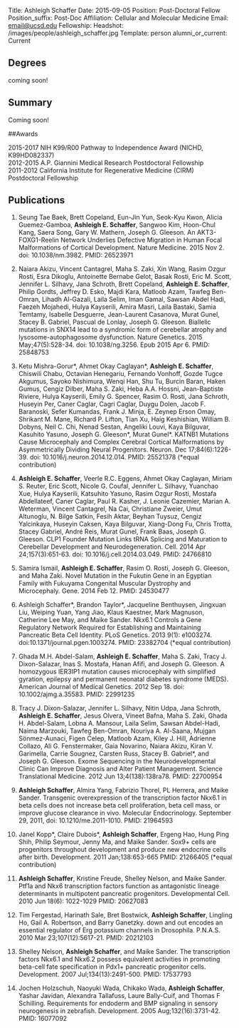 Title: Ashleigh Schaffer
Date: 2015-09-05
Position: Post-Doctoral Fellow
Position_suffix: Post-Doc
Affiliation: Cellular and Molecular Medicine
Email: email@ucsd.edu
Fellowship: 
Headshot: /images/people/ashleigh_schaffer.jpg
Template: person
alumni_or_current: Current

## Degrees

coming soon!

## Summary

Coming soon!

##Awards

2015-2017	NIH K99/R00 Pathway to Independence Award (NICHD, K99HD082337)  
2012-2015	A.P. Giannini Medical Research Postdoctoral Fellowship  
2011-2012	California Institute for Regenerative Medicine (CIRM) Postdoctoral Fellowship  

## Publications

1.	Seung Tae Baek, Brett Copeland, Eun-Jin Yun, Seok-Kyu Kwon, Alicia Guemez-Gamboa, **Ashleigh E. Schaffer**, Sangwoo Kim, Hoon-Chul Kang, Saera Song, Gary W. Mathern, Joseph G. Gleeson. An AKT3-FOXG1-Reelin Network Underlies Defective Migration in Human Focal Malformations of Cortical Development. Nature Medicine. 2015 Nov 2. doi: 10.1038/nm.3982. PMID: 26523971

2.	Naiara Akizu, Vincent Cantagrel, Maha S. Zaki, Xin Wang, Rasim Ozgur Rosti, Esra Dikoglu, Antoinette Bernabe Gelot, Basak Rosti, Eric M. Scott, Jennifer L. Silhavy, Jana Schroth, Brett Copeland, **Ashleigh E. Schaffer**, Philip Gordts, Jeffrey D. Esko, Majdi Kara, Matloob Azam, Tawfeg Ben-Omran, Lihadh Al-Gazali, Laila Selim, Iman Gamal, Sawsan Abdel Hadi, Faezeh Mojahedi, Hulya Kayserili, Amira Masri, Laila Bastaki, Samia Temtamy, Isabelle Desguerre, Jean-Laurent Casanova, Murat Gunel, Stacey B. Gabriel, Pascual de Lonlay, Joseph G. Gleeson. Biallelic mutations in SNX14 lead to a syndromic form of cerebellar atrophy and lysosome-autophagosome dysfunction. Nature Genetics. 2015 May;47(5):528-34. doi: 10.1038/ng.3256. Epub 2015 Apr 6. PMID: 25848753

3.	Ketu Mishra-Gorur*, Ahmet Okay Caglayan*, **Ashleigh E. Schaffer**, Chiswili Chabu, Octavian Henegariu, Fernando Vonhoff, Gozde Tugce Akgumus, Sayoko Nishimura, Wenqi Han, Shu Tu, Burcin Baran, Haken Gumus, Cengiz Dilber, Maha S. Zaki, Heba A.A. Hossni, Jean-Baptiste Riviere, Hulya Kayserili, Emily G. Spencer, Rasim O. Rosti, Jana Schroth, Huseyin Per, Caner Caglar, Cagri Caglar, Duygu Dolen, Jacob F. Baranoski, Sefer Kumandas, Frank J. Minja, E. Zeynep Erson Omay, Shrikant M. Mane, Richard P. Lifton, Tian Xu, Haig Keshishian, William B. Dobyns, Neil C. Chi, Nenad Sestan, Angeliki Louvi, Kaya Bilguvar, Kasuhito Yasuno, Joseph G. Gleeson*, Murat Gunel*. KATNB1 Mutations Cause Microcephaly and Complex Cerebral Cortical Malformations by Asymmetrically Dividing Neural Progenitors. Neuron. Dec 17;84(6):1226-39. doi: 10.1016/j.neuron.2014.12.014. PMID: 25521378 (*equal contribution)

4.	**Ashleigh E. Schaffer**, Veerle R.C. Eggens, Ahmet Okay Caglayan, Miriam S. Reuter, Eric Scott, Nicole G. Coufal, Jennifer L. Silhavy, Yuanchao Xue, Hulya Kayserili, Katsuhito Yasuno, Rasim Ozgur Rosti, Mostafa Abdellateef, Caner Caglar, Paul R. Kasher, J. Leonie Cazemier, Marian A. Weterman, Vincent Cantagrel, Na Cai, Christiane Zweier, Umut Altunoglu, N. Bilge Satkin, Fesih Aktar, Beyhan Tuysuz, Cengiz Yalcinkaya, Huseyin Caksen, Kaya Bilguvar, Xiang-Dong Fu, Chris Trotta, Stacey Gabriel, André Reis, Murat Gunel, Frank Baas, Joseph G. Gleeson. CLP1 Founder Mutation Links tRNA Splicing and Maturation to Cerebellar Development and Neurodegeneration. Cell. 2014 Apr 24;157(3):651-63. doi: 10.1016/j.cell.2014.03.049. PMID: 24766810

5.  Samira Ismail, **Ashleigh E. Schaffer**, Rasim O. Rosti, Joseph G. Gleeson, and Maha Zaki. Novel Mutation in the Fukutin Gene in an Egyptian Family with Fukuyama Congenital Muscular Dystrophy and Microcephaly. Gene. 2014 Feb 12. PMID: 24530477
6.	Ashleigh Schaffer*, Brandon Taylor*, Jacqueline Benthuysen, Jingxuan Liu, Weiping Yuan, Yang Jiao, Klaus Kaestner, Mark Magnuson, Catherine Lee May, and Maike Sander. Nkx6.1 Controls a Gene Regulatory Network Required for Establishing and Maintaining Pancreatic Beta Cell Identity. PLoS Genetics. 2013 9(1): e1003274. doi:10.1371/journal.pgen.1003274. PMID: 23382704 (*equal contribution)

7.	Ghada M.H. Abdel-Salam, **Ashleigh E. Schaffer**, Maha S. Zaki, Tracy J. Dixon-Salazar, Inas S. Mostafa, Hanan Afifi, and Joseph G. Gleeson. A homozygous IER3IP1 mutation causes microcephaly with simplified gyration, epilepsy and permanent neonatal diabetes syndrome (MEDS). American Journal of Medical Genetics. 2012 Sep 18. doi: 10.1002/ajmg.a.35583. PMID: 22991235 

8.	Tracy J. Dixon-Salazar, Jennifer L. Silhavy, Nitin Udpa, Jana Schroth, **Ashleigh E. Schaffer**, Jesus Olvera, Vineet Bafna, Maha S. Zaki, Ghada H. Abdel-Salam, Lobna A. Mansour, Laila Selim, Sawsan Abdel-Hadi, Naima Marzouki, Tawfeg Ben-Omran, Nouriya A. Al-Saana, Mujgan Sönmez-Aunaci, Figen Celep, Matloob Azam, Kiley J. Hill, Adrienne Collazo, Ali G. Fenstermaker, Gaia Novarino, Naiara Akizu, Kiran V. Garimella, Carrie Sougnez, Carsten Russ, Stacey B. Gabriel*, and Joseph G. Gleeson. Exome Sequencing in the Neurodevelopmental Clinic Can Improve Diagnosis and Alter Patient Management. Science Translational Medicine. 2012 Jun 13;4(138):138ra78. PMID: 22700954

9.	**Ashleigh Schaffer**, Almira Yang, Fabrizio Thorel, PL Herrera, and Maike Sander. Transgenic overexpression of the transcription factor Nkx6.1 in beta cells does not increase beta cell proliferation, beta cell mass, or improve glucose clearance in vivo. Molecular Endocrinology. September 29, 2011, doi: 10.1210/me.2011-1010. PMID: 21964593

10.	Janel Kopp*, Claire Dubois*, **Ashleigh Schaffer**, Ergeng Hao, Hung Ping Shih, Philip Seymour, Jenny Ma, and Maike Sander. Sox9+ cells are progenitors throughout development and produce new endocrine cells after birth. Development. 2011 Jan;138:653-665 PMID: 21266405 (*equal contribution)

11.	**Ashleigh Schaffer**, Kristine Freude, Shelley Nelson, and Maike Sander. Ptf1a and Nkx6 transcription factors function as antagonistic lineage determinants in multipotent pancreatic progenitors. Developmental Cell. 2010 Jun 18(6): 1022-1029 PMID: 20627083

12.	Tim Fergestad, Harinath Sale, Bret Bostwick, **Ashleigh Schaffer**, Lingling Ho, Gail A. Robertson, and Barry Ganetzky. down and out encodes an essential regulator of Erg potassium channels in Drosophila. P.N.A.S. 2010 Mar 23;107(12):5617-21. PMID: 20212103

13.	Shelley Nelson, **Ashleigh Schaffer**, and Maike Sander. The transcription factors Nkx6.1 and Nkx6.2 possess equivalent activities in promoting beta-cell fate specification in Pdx1+ pancreatic progenitor cells. Development. 2007 Jul;134(13):2491-500. PMID: 17537793

14.	Jochen Holzschuh, Naoyuki Wada, Chikako Wada, **Ashleigh Schaffer**, Yashar Javidan, Alexandra Tallafuss, Laure Bally-Cuif, and Thomas F Schilling. Requirements for endoderm and BMP signaling in sensory neurogenesis in zebrafish. Development. 2005 Aug;132(16):3731-42. PMID: 16077092

